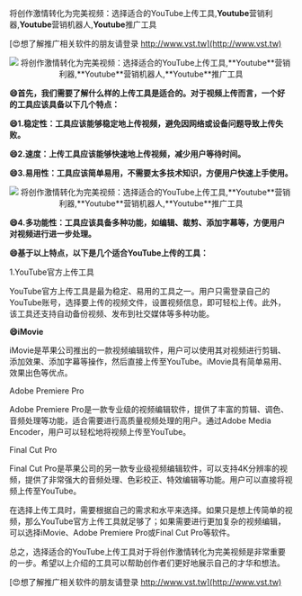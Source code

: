 将创作激情转化为完美视频：选择适合的YouTube上传工具,**Youtube**营销利器,**Youtube**营销机器人,**Youtube**推广工具

[😍想了解推广相关软件的朋友请登录 http://www.vst.tw](http://www.vst.tw)

 <center><img src="https://vst.tw/MP4/tuiguang/png/1.png" alt="将创作激情转化为完美视频：选择适合的YouTube上传工具,**Youtube**营销利器,**Youtube**营销机器人,**Youtube**推广工具"></center>

**😄首先，我们需要了解什么样的上传工具是适合的。对于视频上传而言，一个好的工具应该具备以下几个特点：**

**😄1.稳定性：工具应该能够稳定地上传视频，避免因网络或设备问题导致上传失败。**

**😄2.速度：上传工具应该能够快速地上传视频，减少用户等待时间。**

**😄3.易用性：工具应该简单易用，不需要太多技术知识，方便用户快速上手使用。**

 <center><img src="https://vst.tw/MP4/tuiguang/png/4.png" alt="将创作激情转化为完美视频：选择适合的YouTube上传工具,**Youtube**营销利器,**Youtube**营销机器人,**Youtube**推广工具"></center>

**😄4.多功能性：工具应该具备多种功能，如编辑、裁剪、添加字幕等，方便用户对视频进行进一步处理。**

**😄基于以上特点，以下是几个适合YouTube上传的工具：**

1.YouTube官方上传工具

YouTube官方上传工具是最为稳定、易用的工具之一。用户只需登录自己的YouTube账号，选择要上传的视频文件，设置视频信息，即可轻松上传。此外，该工具还支持自动备份视频、发布到社交媒体等多种功能。

**😄iMovie**

iMovie是苹果公司推出的一款视频编辑软件，用户可以使用其对视频进行剪辑、添加效果、添加字幕等操作，然后直接上传至YouTube。iMovie具有简单易用、效果出色等优点。

Adobe Premiere Pro

Adobe Premiere Pro是一款专业级的视频编辑软件，提供了丰富的剪辑、调色、音频处理等功能，适合需要进行高质量视频处理的用户。通过Adobe Media Encoder，用户可以轻松地将视频上传至YouTube。

Final Cut Pro

Final Cut Pro是苹果公司的另一款专业级视频编辑软件，可以支持4K分辨率的视频，提供了非常强大的音频处理、色彩校正、特效编辑等功能。用户可以直接将视频上传至YouTube。

在选择上传工具时，需要根据自己的需求和水平来选择。如果只是想上传简单的视频，那么YouTube官方上传工具就足够了；如果需要进行更加复杂的视频编辑，可以选择iMovie、Adobe Premiere Pro或Final Cut Pro等软件。

总之，选择适合的YouTube上传工具对于将创作激情转化为完美视频是非常重要的一步。希望以上介绍的工具可以帮助创作者们更好地展示自己的才华和想法。

[😍想了解推广相关软件的朋友请登录 http://www.vst.tw](http://www.vst.tw)



